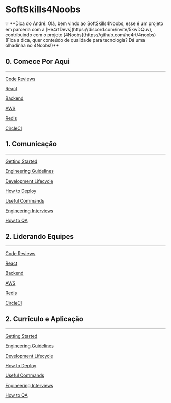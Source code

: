 # SoftSkills4Noobs

<aside>
💡 **Dica do André: Olá, bem vindo ao SoftSkills4Noobs, esse é um projeto em parceria com a [He4rtDevs](https://discord.com/invite/5kwDQuv), contribuindo com o projeto [4Noobs](https://github.com/he4rt/4noobs)(Fica a dica, quer conteúdo de qualidade para tecnologia? Dá uma olhadinha no 4Noobs!)**

</aside>

## 0. Comece Por Aqui

---

[Code Reviews](SoftSkills4Noobs%20812c6af96ffe4a9d9c28a9e8d48a9cab/Code%20Reviews%20475eacefa5484ad082b066f05e487867.md)

[React  ](SoftSkills4Noobs%20812c6af96ffe4a9d9c28a9e8d48a9cab/React%2033d470d6f26d4c88a37da34d3a6aac1a.md)

[Backend](SoftSkills4Noobs%20812c6af96ffe4a9d9c28a9e8d48a9cab/Backend%208482d036d7d6405eb280affd7a896424.md)

[AWS](SoftSkills4Noobs%20812c6af96ffe4a9d9c28a9e8d48a9cab/AWS%20bb94f09167cd4ef6bd82caa3a9b183a9.md)

[Redis](SoftSkills4Noobs%20812c6af96ffe4a9d9c28a9e8d48a9cab/Redis%207d1b533393bb497eb66a3b119da8745f.md)

[CircleCI](SoftSkills4Noobs%20812c6af96ffe4a9d9c28a9e8d48a9cab/CircleCI%20a8a3146a959a4c709c41f67a53fdcfa3.md)

## 1. Comunicação

---

[Getting Started](SoftSkills4Noobs%20812c6af96ffe4a9d9c28a9e8d48a9cab/Getting%20Started%20473108465818418eb824ca193cc6a5da.md)

[Engineering Guidelines](SoftSkills4Noobs%20812c6af96ffe4a9d9c28a9e8d48a9cab/Engineering%20Guidelines%2031ab9dd802ec4f7fa4ed451e7cb1ea70.md)

[Development Lifecycle ](SoftSkills4Noobs%20812c6af96ffe4a9d9c28a9e8d48a9cab/Development%20Lifecycle%2078a4b07e062245b9b7894e687ae87dd8.md)

[How to Deploy](SoftSkills4Noobs%20812c6af96ffe4a9d9c28a9e8d48a9cab/How%20to%20Deploy%20d9af06d7622f4892a6b28a5fc56ae436.md)

[Useful Commands](SoftSkills4Noobs%20812c6af96ffe4a9d9c28a9e8d48a9cab/Useful%20Commands%20fd21b21a897b43da9cb12be55e7b93a1.md)

[Engineering Interviews](SoftSkills4Noobs%20812c6af96ffe4a9d9c28a9e8d48a9cab/Engineering%20Interviews%20c95a6641d3174e2db933e10682ce1e9d.md)

[How to QA ](SoftSkills4Noobs%20812c6af96ffe4a9d9c28a9e8d48a9cab/How%20to%20QA%20cc8d8d99b5c649fe815bcdb058b146d6.md)

## 2. Liderando Equipes

---

[Code Reviews](SoftSkills4Noobs%20812c6af96ffe4a9d9c28a9e8d48a9cab/Code%20Reviews%20da444e4f6c434c4ca0d882cfcdbee978.md)

[React  ](SoftSkills4Noobs%20812c6af96ffe4a9d9c28a9e8d48a9cab/React%205fbc2fce843643839af297e66060db2c.md)

[Backend](SoftSkills4Noobs%20812c6af96ffe4a9d9c28a9e8d48a9cab/Backend%2062c07864b8c444a684bd5ba0e6954a70.md)

[AWS](SoftSkills4Noobs%20812c6af96ffe4a9d9c28a9e8d48a9cab/AWS%20fd3d23c4f9a242f1889e6e09633967b0.md)

[Redis](SoftSkills4Noobs%20812c6af96ffe4a9d9c28a9e8d48a9cab/Redis%20ffd910b4ffbf41db9e60bb7a4f21cc5f.md)

[CircleCI](SoftSkills4Noobs%20812c6af96ffe4a9d9c28a9e8d48a9cab/CircleCI%207854c6d0c4a5444096e01296810a3626.md)

## 2. Currículo e Aplicação

---

[Getting Started](SoftSkills4Noobs%20812c6af96ffe4a9d9c28a9e8d48a9cab/Getting%20Started%20d6290c4ac9784e5db31770434c9119fe.md)

[Engineering Guidelines](SoftSkills4Noobs%20812c6af96ffe4a9d9c28a9e8d48a9cab/Engineering%20Guidelines%20b096b56ca5dd48ab9231935dd8ebad55.md)

[Development Lifecycle ](SoftSkills4Noobs%20812c6af96ffe4a9d9c28a9e8d48a9cab/Development%20Lifecycle%208f51f1939b3648b2890600a73872591b.md)

[How to Deploy](SoftSkills4Noobs%20812c6af96ffe4a9d9c28a9e8d48a9cab/How%20to%20Deploy%2052b90543665d447ea049f8b69ac83d11.md)

[Useful Commands](SoftSkills4Noobs%20812c6af96ffe4a9d9c28a9e8d48a9cab/Useful%20Commands%209ebf4104679840be9ca6de55c3dc4f77.md)

[Engineering Interviews](SoftSkills4Noobs%20812c6af96ffe4a9d9c28a9e8d48a9cab/Engineering%20Interviews%2066486b325df54bcaac8b43e0dea545ff.md)

[How to QA ](SoftSkills4Noobs%20812c6af96ffe4a9d9c28a9e8d48a9cab/How%20to%20QA%2023cd4bb70a634a20bb9094c6742c0306.md)